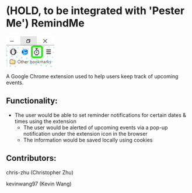 # (HOLD, to be integrated with 'Pester Me') RemindMe
![Extension Icon](Extension_Ex.png)

A Google Chrome extension used to help users keep track of upcoming events.

## Functionality:
* The user would be able to set reminder notifications for certain dates & times using the extension
  * The user would be alerted of upcoming events via a pop-up notification under the extension icon in the browser
  * The information would be saved locally using cookies

## Contributors:

chris-zhu (Christopher Zhu)

kevinwang97 (Kevin Wang)
